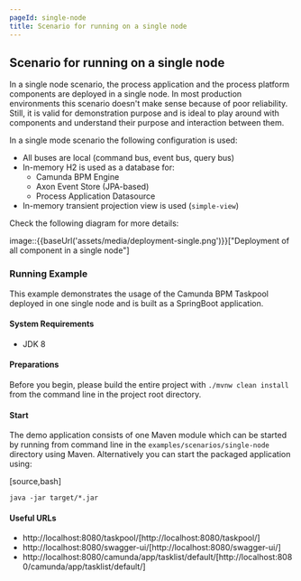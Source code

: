 ```yaml
---
pageId: single-node
title: Scenario for running on a single node
---
```


## Scenario for running on a single node

In a single node scenario, the process application and the process platform components are deployed in a single node.
In most production environments this scenario doesn't make sense because of poor reliability. Still, it is valid for
demonstration purpose and is ideal to play around with components and understand their purpose and interaction between them.

In a single mode scenario the following configuration is used:

* All buses are local (command bus, event bus, query bus)
* In-memory H2 is used as a database for:
  - Camunda BPM Engine
  - Axon Event Store (JPA-based)
  - Process Application Datasource
* In-memory transient projection view is used (`simple-view`)

Check the following diagram for more details:

image::{{baseUrl('assets/media/deployment-single.png')}}["Deployment of all component in a single node"]

### Running Example

This example demonstrates the usage of the Camunda BPM Taskpool deployed in one single node and is
built as a SpringBoot application.

#### System Requirements

* JDK 8

#### Preparations

Before you begin, please build the entire project with `./mvnw clean install` from the command line in the project root directory.

#### Start

The demo application consists of one Maven module which can be started by running from command line in
the `examples/scenarios/single-node` directory using Maven. Alternatively you can start the packaged application using:

[source,bash]
```
java -jar target/*.jar
```

#### Useful URLs

* http://localhost:8080/taskpool/[http://localhost:8080/taskpool/]
* http://localhost:8080/swagger-ui/[http://localhost:8080/swagger-ui/]
* http://localhost:8080/camunda/app/tasklist/default/[http://localhost:8080/camunda/app/tasklist/default/]
